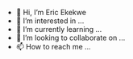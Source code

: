 - 👋 Hi, I’m Eric Ekekwe
- 👀 I’m interested in ...
- 🌱 I’m currently learning ...
- 💞️ I’m looking to collaborate on ...
- 📫 How to reach me ...

<!---
eekekwe/eekekwe is a ✨ special ✨ repository because its `README.md` (this file) appears on your GitHub profile.
You can click the Preview link to take a look at your changes.
--->
